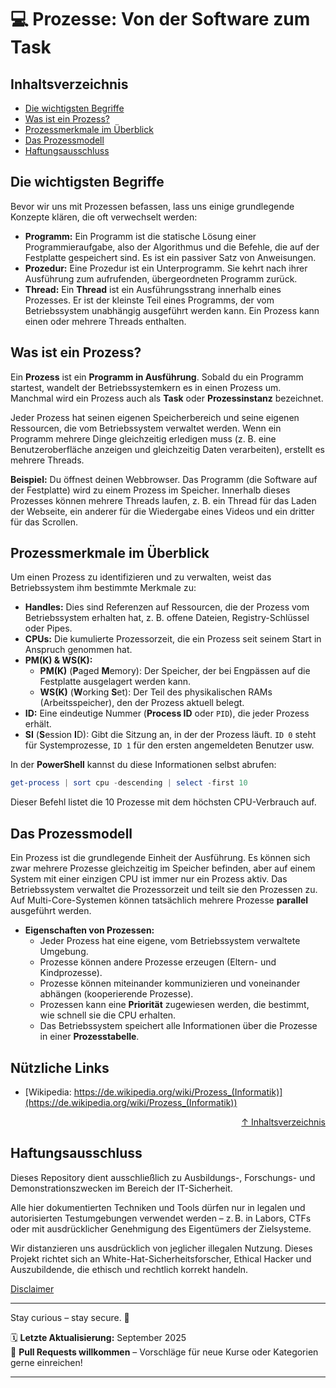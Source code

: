 # 💻 Prozesse: Von der Software zum Task

## Inhaltsverzeichnis
- [Die wichtigsten Begriffe](#die-wichtigsten-begriffe)
- [Was ist ein Prozess?](#was-ist-ein-prozess)
- [Prozessmerkmale im Überblick](#prozessmerkmale-im-überblick)
- [Das Prozessmodell](#das-prozessmodell)
- [Haftungsausschluss](#haftungsausschluss)



## Die wichtigsten Begriffe
Bevor wir uns mit Prozessen befassen, lass uns einige grundlegende Konzepte klären, die oft verwechselt werden:

- **Programm:** Ein Programm ist die statische Lösung einer Programmieraufgabe, also der Algorithmus und die Befehle, die auf der Festplatte gespeichert sind. Es ist ein passiver Satz von Anweisungen.
- **Prozedur:** Eine Prozedur ist ein Unterprogramm. Sie kehrt nach ihrer Ausführung zum aufrufenden, übergeordneten Programm zurück.
- **Thread:** Ein **Thread** ist ein Ausführungsstrang innerhalb eines Prozesses. Er ist der kleinste Teil eines Programms, der vom Betriebssystem unabhängig ausgeführt werden kann. Ein Prozess kann einen oder mehrere Threads enthalten.



## Was ist ein Prozess?

Ein **Prozess** ist ein **Programm in Ausführung**. Sobald du ein Programm startest, wandelt der Betriebssystemkern es in einen Prozess um. Manchmal wird ein Prozess auch als **Task** oder **Prozessinstanz** bezeichnet.

Jeder Prozess hat seinen eigenen Speicherbereich und seine eigenen Ressourcen, die vom Betriebssystem verwaltet werden. Wenn ein Programm mehrere Dinge gleichzeitig erledigen muss (z. B. eine Benutzeroberfläche anzeigen und gleichzeitig Daten verarbeiten), erstellt es mehrere Threads.

**Beispiel:** Du öffnest deinen Webbrowser. Das Programm (die Software auf der Festplatte) wird zu einem Prozess im Speicher. Innerhalb dieses Prozesses können mehrere Threads laufen, z. B. ein Thread für das Laden der Webseite, ein anderer für die Wiedergabe eines Videos und ein dritter für das Scrollen.



## Prozessmerkmale im Überblick
Um einen Prozess zu identifizieren und zu verwalten, weist das Betriebssystem ihm bestimmte Merkmale zu:

- **Handles:** Dies sind Referenzen auf Ressourcen, die der Prozess vom Betriebssystem erhalten hat, z. B. offene Dateien, Registry-Schlüssel oder Pipes.
- **CPUs:** Die kumulierte Prozessorzeit, die ein Prozess seit seinem Start in Anspruch genommen hat.
- **PM(K) & WS(K):**
    - **PM(K)** (**P**aged **M**emory): Der Speicher, der bei Engpässen auf die Festplatte ausgelagert werden kann.
    - **WS(K)** (**W**orking **S**et): Der Teil des physikalischen RAMs (Arbeitsspeicher), den der Prozess aktuell belegt.
- **ID:** Eine eindeutige Nummer (**Process ID** oder `PID`), die jeder Prozess erhält.
- **SI** (**S**ession **I**D): Gibt die Sitzung an, in der der Prozess läuft. `ID 0` steht für Systemprozesse, `ID 1` für den ersten angemeldeten Benutzer usw.

In der **PowerShell** kannst du diese Informationen selbst abrufen:
```powershell
get-process | sort cpu -descending | select -first 10
```

Dieser Befehl listet die 10 Prozesse mit dem höchsten CPU-Verbrauch auf.




## Das Prozessmodell
Ein Prozess ist die grundlegende Einheit der Ausführung. Es können sich zwar mehrere Prozesse gleichzeitig im Speicher befinden, aber auf einem System mit einer einzigen CPU ist immer nur ein Prozess aktiv. Das Betriebssystem verwaltet die Prozessorzeit und teilt sie den Prozessen zu. Auf Multi-Core-Systemen können tatsächlich mehrere Prozesse **parallel** ausgeführt werden.  

- **Eigenschaften von Prozessen:**
    - Jeder Prozess hat eine eigene, vom Betriebssystem verwaltete Umgebung.
    - Prozesse können andere Prozesse erzeugen (Eltern- und Kindprozesse).
    - Prozesse können miteinander kommunizieren und voneinander abhängen (kooperierende Prozesse).
    - Prozessen kann eine **Priorität** zugewiesen werden, die bestimmt, wie schnell sie die CPU erhalten.
    - Das Betriebssystem speichert alle Informationen über die Prozesse in einer **Prozesstabelle**.



## Nützliche Links
- [Wikipedia: https://de.wikipedia.org/wiki/Prozess_(Informatik)](https://de.wikipedia.org/wiki/Prozess_(Informatik))

<div align=right>

[↑ Inhaltsverzeichnis](#inhaltsverzeichnis)

</div>



## Haftungsausschluss

Dieses Repository dient ausschließlich zu Ausbildungs-, Forschungs- und Demonstrationszwecken im Bereich der IT-Sicherheit.

Alle hier dokumentierten Techniken und Tools dürfen nur in legalen und autorisierten Testumgebungen verwendet werden – z. B. in Labors, CTFs oder mit ausdrücklicher Genehmigung des Eigentümers der Zielsysteme.

Wir distanzieren uns ausdrücklich von jeglicher illegalen Nutzung.
Dieses Projekt richtet sich an White-Hat-Sicherheitsforscher, Ethical Hacker und Auszubildende, die ethisch und rechtlich korrekt handeln.

[Disclaimer](/00-disclaimer/disclaimer.md)

--- 



Stay curious – stay secure. 🔐

🗓️ **Letzte Aktualisierung:** September 2025  
🤝 **Pull Requests willkommen** – Vorschläge für neue Kurse oder Kategorien gerne einreichen!

---
